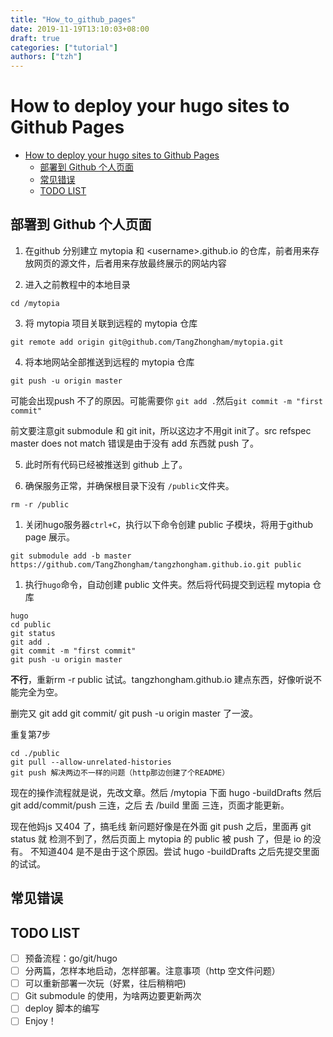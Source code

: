 ```yaml
---
title: "How_to_github_pages"
date: 2019-11-19T13:10:03+08:00
draft: true
categories: ["tutorial"]
authors: ["tzh"]
---
```


# How to deploy your hugo sites to Github Pages

<!-- TOC -->

- [How to deploy your hugo sites to Github Pages](#how-to-deploy-your-hugo-sites-to-github-pages)
  - [部署到 Github 个人页面](#%e9%83%a8%e7%bd%b2%e5%88%b0-github-%e4%b8%aa%e4%ba%ba%e9%a1%b5%e9%9d%a2)
  - [常见错误](#%e5%b8%b8%e8%a7%81%e9%94%99%e8%af%af)
  - [TODO LIST](#todo-list)

<!-- /TOC -->

## 部署到 Github 个人页面

1. 在github 分别建立 mytopia 和 \<username\>.github.io 的仓库，前者用来存放网页的源文件，后者用来存放最终展示的网站内容

2. 进入之前教程中的本地目录

```shell
cd /mytopia
```

3. 将 mytopia 项目关联到远程的 mytopia 仓库

```shell
git remote add origin git@github.com/TangZhongham/mytopia.git
```

4. 将本地网站全部推送到远程的 mytopia 仓库

```shell
git push -u origin master
```

可能会出现push 不了的原因。可能需要你 ```git add .```然后```git commit -m "first commit"```

前文要注意git submodule 和 git init，所以这边才不用git init了。src refspec master does not match 错误是由于没有 add 东西就 push 了。

5. 此时所有代码已经被推送到 github 上了。

6. 确保服务正常，并确保根目录下没有 ```/public```文件夹。

```shell
rm -r /public
```

1. 关闭hugo服务器```ctrl+C```，执行以下命令创建 public 子模块，将用于github page 展示。

```shell
git submodule add -b master  https://github.com/TangZhongham/tangzhongham.github.io.git public
```

1. 执行```hugo```命令，自动创建 public 文件夹。然后将代码提交到远程 mytopia 仓库

```shell
hugo
cd public
git status
git add .
git commit -m "first commit"
git push -u origin master
```

**不行**，重新rm -r public 试试。tangzhongham.github.io 建点东西，好像听说不能完全为空。

删完又 git add git commit/ git push -u origin master 了一波。

重复第7步
```
cd ./public
git pull --allow-unrelated-histories
git push 解决两边不一样的问题（http那边创建了个README）
```



现在的操作流程就是说，先改文章。然后 /mytopia 下面 hugo -buildDrafts 然后 git add/commit/push 三连，之后 去 /build 里面 三连，页面才能更新。

现在他妈js 又404 了，搞毛线
新问题好像是在外面 git push 之后，里面再 git status 就 检测不到了，然后页面上 mytopia 的 public 被 push 了，但是 io 的没有。
不知道404 是不是由于这个原因。尝试 hugo -buildDrafts 之后先提交里面的试试。

## 常见错误

## TODO LIST

- [ ] 预备流程：go/git/hugo
- [ ] 分两篇，怎样本地启动，怎样部署。注意事项（http 空文件问题）
- [ ] 可以重新部署一次玩（好累，往后稍稍吧)
- [ ] Git submodule 的使用，为啥两边要更新两次
- [ ] deploy 脚本的编写
- [ ] Enjoy！
